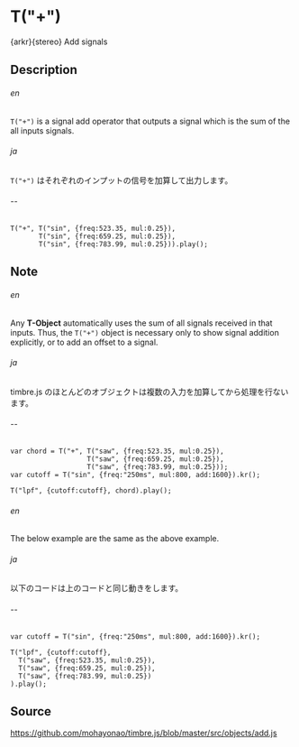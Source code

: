 T("+")
======
{arkr}{stereo} Add signals

## Description ##
###### en ######
`T("+")` is a signal add operator that outputs a signal which is the sum of the all inputs signals.
###### ja ######
`T("+")` はそれぞれのインプットの信号を加算して出力します。
###### -- ######

```timbre
T("+", T("sin", {freq:523.35, mul:0.25}),
       T("sin", {freq:659.25, mul:0.25}),
       T("sin", {freq:783.99, mul:0.25})).play();
```

## Note ##
###### en ######
Any **T-Object** automatically uses the sum of all signals received in that inputs. Thus, the `T("+")` object is necessary only to show signal addition explicitly, or to add an offset to a signal.
###### ja ######
timbre.js のほとんどのオブジェクトは複数の入力を加算してから処理を行ないます。
###### -- ######

```timbre
var chord = T("+", T("saw", {freq:523.35, mul:0.25}),
                   T("saw", {freq:659.25, mul:0.25}),
                   T("saw", {freq:783.99, mul:0.25}));
var cutoff = T("sin", {freq:"250ms", mul:800, add:1600}).kr();

T("lpf", {cutoff:cutoff}, chord).play();
```

###### en ######
The below example are the same as the above example.
###### ja ######
以下のコードは上のコードと同じ動きをします。
###### -- ######

```timbre
var cutoff = T("sin", {freq:"250ms", mul:800, add:1600}).kr();

T("lpf", {cutoff:cutoff}, 
  T("saw", {freq:523.35, mul:0.25}),
  T("saw", {freq:659.25, mul:0.25}),
  T("saw", {freq:783.99, mul:0.25})
).play();
```

## Source ##
https://github.com/mohayonao/timbre.js/blob/master/src/objects/add.js
